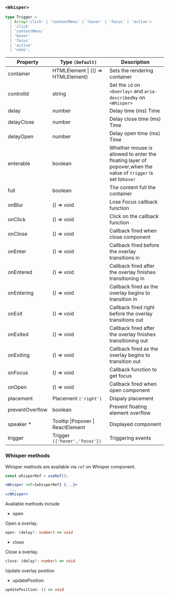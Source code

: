 ### `<Whisper>`

```ts
type Trigger =
  | Array<'click' | 'contextMenu' | 'hover' | 'focus' | 'active'>
  | 'click'
  | 'contextMenu'
  | 'hover'
  | 'focus'
  | 'active'
  | 'none';
```

| Property        | Type `(Default)`                          | Description                                                                                                  |
| --------------- | ----------------------------------------- | ------------------------------------------------------------------------------------------------------------ |
| container       | HTMLElement &#124; (() => HTMLElement)    | Sets the rendering container                                                                                 |
| controlId       | string                                    | Set the `id` on `<Overlay>` and `aria-describedby` on `<Whisper>`                                            |
| delay           | number                                    | Delay time (ms) Time                                                                                         |
| delayClose      | number                                    | Delay close time (ms) Time                                                                                   |
| delayOpen       | number                                    | Delay open time (ms) Time                                                                                    |
| enterable       | boolean                                   | Whether mouse is allowed to enter the floating layer of popover,when the value of `trigger` is set to`hover` |
| full            | boolean                                   | The content full the container                                                                               |
| onBlur          | () => void                                | Lose Focus callback function                                                                                 |
| onClick         | () => void                                | Click on the callback function                                                                               |
| onClose         | () => void                                | Callback fired when close component                                                                          |
| onEnter         | () => void                                | Callback fired before the overlay transitions in                                                             |
| onEntered       | () => void                                | Callback fired after the overlay finishes transitioning in                                                   |
| onEntering      | () => void                                | Callback fired as the overlay begins to transition in                                                        |
| onExit          | () => void                                | Callback fired right before the overlay transitions out                                                      |
| onExited        | () => void                                | Callback fired after the overlay finishes transitioning out                                                  |
| onExiting       | () => void                                | Callback fired as the overlay begins to transition out                                                       |
| onFocus         | () => void                                | Callback function to get focus                                                                               |
| onOpen          | () => void                                | Callback fired when open component                                                                           |
| placement       | Placement `('right')`                     | Dispaly placement                                                                                            |
| preventOverflow | boolean                                   | Prevent floating element overflow                                                                            |
| speaker \*      | Tooltip &#124;Popover &#124; ReactElement | Displayed component                                                                                          |
| trigger         | Trigger `(['hover','focus'])`             | Triggering events                                                                                            |

### Whisper methods

Whisper methods are available via `ref` on Whisper component.

```jsx
const whisperRef = useRef();

<Whisper ref={whisperRef} {...}>
  ...
</Whisper>
```

Available methods include

- open

Open a overlay.

```ts
open: (delay?: number) => void
```

- close

Close a overlay.

```ts
close: (delay?: number) => void
```

Update overlay position

- updatePosition

```ts
updatePosition: () => void
```
